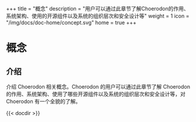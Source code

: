 +++
title = "概念"
description = "用户可以通过此章节了解Choerodon的作用、系统架构、使用的开源组件以及系统的组织层次和安全设计等"
weight = 1
icon = "/img/docs/doc-home/concept.svg"
home = true
+++

# 概念

## 介绍
介绍 Choerodon 相关概念。Choerodon 的用户可以通过此章节了解 Choerodon 的作用、系统架构、使用了哪些开源组件以及系统的组织层次和安全设计等，对 Choerodon 有一个全貌的了解。

{{< docdir >}}